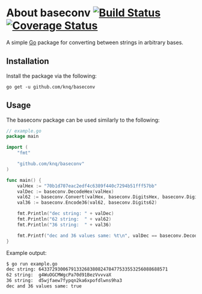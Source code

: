 # About baseconv [![Build Status](https://travis-ci.org/knq/baseconv.svg)](https://travis-ci.org/knq/baseconv) [![Coverage Status](https://coveralls.io/repos/knq/baseconv/badge.svg?branch=master&service=github)](https://coveralls.io/github/knq/baseconv?branch=master) #

A simple [Go](http://www.golang.org/project/) package for converting between
strings in arbitrary bases.

## Installation ##

Install the package via the following:

    go get -u github.com/knq/baseconv

## Usage ##

The baseconv package can be used similarly to the following:
```go
// example.go
package main

import (
    "fmt"

    "github.com/knq/baseconv"
)

func main() {
    valHex := "70b1d707eac2edf4c6389f440c7294b51fff57bb"
    valDec := baseconv.DecodeHex(valHex)
    val62 := baseconv.Convert(valHex, baseconv.DigitsHex, baseconv.Digits62)
    val36 := baseconv.Encode36(val62, baseconv.Digits62)

    fmt.Println("dec string: " + valDec)
    fmt.Println("62 string:  " + val62)
    fmt.Println("36 string:  " + val36)

    fmt.Printf("dec and 36 values same: %t\n", valDec == baseconv.Decode36(val36, baseconv.DigitsDec))
}
```

Example output:
```sh
$ go run example.go 
dec string: 643372930067913326838082478477533553256088688571
62 string:  g4WuOGCMWgcPa70d91BezVvvvaX
36 string:  d5wjfaew7fypqn2ka6xpofdlwns9ha3
dec and 36 values same: true
```
